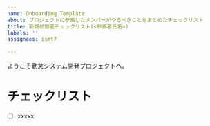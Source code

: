```yaml
---
name: Onboarding Template
about: プロジェクトに参画したメンバーがやるべきことをまとめたチェックリスト
title: 新規参加者チェックリスト(<参画者氏名>)
labels: ''
assignees: ismt7

---
```


ようこそ勤怠システム開発プロジェクトへ。

# チェックリスト

- [ ] xxxxx
